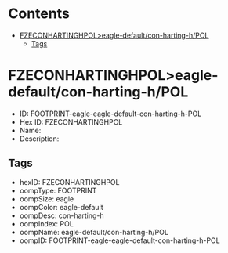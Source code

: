 



Contents
========

* [FZECONHARTINGHPOL>eagle-default/con-harting-h/POL](#fzeconhartinghpoleagle-defaultcon-harting-hpol)
	* [Tags](#tags)

# FZECONHARTINGHPOL>eagle-default/con-harting-h/POL

- ID: FOOTPRINT-eagle-eagle-default-con-harting-h-POL
- Hex ID: FZECONHARTINGHPOL
- Name: 
- Description: 

## Tags

- hexID: FZECONHARTINGHPOL
- oompType: FOOTPRINT
- oompSize: eagle
- oompColor: eagle-default
- oompDesc: con-harting-h
- oompIndex: POL
- oompName: eagle-default/con-harting-h/POL
- oompID: FOOTPRINT-eagle-eagle-default-con-harting-h-POL
